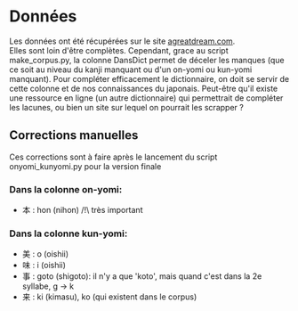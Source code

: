 # Données
Les données ont été récupérées sur le site [agreatdream.com](https://agreatdream.com/japanese-ministry-of-education-list-of-kanji-by-school-year-okm/).<br>
Elles sont loin d'être complètes. Cependant, grace au script make_corpus.py, la colonne DansDict permet de déceler les manques (que ce soit au niveau du kanji manquant ou d'un on-yomi ou kun-yomi manquant). Pour compléter efficacement le dictionnaire, on doit se servir de cette colonne et de nos connaissances du japonais. Peut-être qu'il existe une ressource en ligne (un autre dictionnaire) qui permettrait de compléter les lacunes, ou bien un site sur lequel on pourrait les scrapper ?

## Corrections manuelles 
Ces corrections sont à faire après le lancement du script onyomi_kunyomi.py pour la version finale

### Dans la colonne on-yomi:
- 本 : hon (nihon) /!\ très important

### Dans la colonne kun-yomi:
- 美 : o (oishii)
- 味 : i (oishii)
- 事 : goto (shigoto): il n'y a que 'koto', mais quand c'est dans la 2e syllabe, g -> k
- 来 : ki (kimasu), ko (qui existent dans le corpus)
